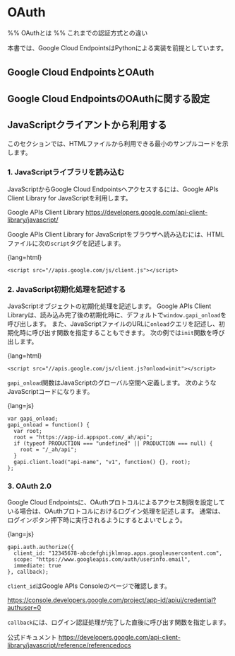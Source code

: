 # OAuth

%% OAuthとは
%% これまでの認証方式との違い

本書では、Google Cloud EndpointsはPythonによる実装を前提としています。

## Google Cloud EndpointsとOAuth

## Google Cloud EndpointsのOAuthに関する設定

## JavaScriptクライアントから利用する

このセクションでは、HTMLファイルから利用できる最小のサンプルコードを示します。

### 1. JavaScriptライブラリを読み込む

JavaScriptからGoogle Cloud Endpointsへアクセスするには、Google APIs Client Library for JavaScriptを利用します。

Google APIs Client Library
https://developers.google.com/api-client-library/javascript/

Google APIs Client Library for JavaScriptをブラウザへ読み込むには、HTMLファイルに次の`script`タグを記述します。

{lang=html}
~~~~
<script src="//apis.google.com/js/client.js"></script>
~~~~

### 2. JavaScript初期化処理を記述する

JavaScriptオブジェクトの初期化処理を記述します。
Google APIs Client Libraryは、読み込み完了後の初期化時に、デフォルトで`window.gapi_onload`を呼び出します。
また、JavaScriptファイルのURLに`onload`クエリを記述し、初期化時に呼び出す関数を指定することもできます。
次の例では`init`関数を呼び出します。

{lang=html}
~~~~
<script src="//apis.google.com/js/client.js?onload=init"></script>
~~~~

`gapi_onload`関数はJavaScriptのグローバル空間へ定義します。
次のようなJavaScriptコードになります。

{lang=js}
~~~~
var gapi_onload;
gapi_onload = function() {
  var root;
  root = "https://app-id.appspot.com/_ah/api";
  if (typeof PRODUCTION === "undefined" || PRODUCTION === null) {
    root = "/_ah/api";
  }
  gapi.client.load("api-name", "v1", function() {}, root);
};
~~~~

### 3. OAuth 2.0

Google Cloud Endpointsに、OAuthプロトコルによるアクセス制限を設定している場合は、OAuthプロトコルにおけるログイン処理を記述します。
通常は、ログインボタン押下時に実行されるようにするとよいでしょう。

{lang=js}
~~~~
gapi.auth.authorize({
  client_id: "12345678-abcdefghijklmnop.apps.googleusercontent.com",
  scope: "https://www.googleapis.com/auth/userinfo.email",
  immediate: true
}, callback);
~~~~

`client_id`はGoogle APIs Consoleのページで確認します。

https://console.developers.google.com/project/app-id/apiui/credential?authuser=0

`callback`には、ログイン認証処理が完了した直後に呼び出す関数を指定します。

公式ドキュメント
https://developers.google.com/api-client-library/javascript/reference/referencedocs
